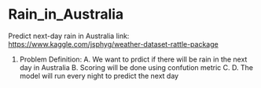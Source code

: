 # Rain_in_Australia
Predict next-day rain in Australia
link: https://www.kaggle.com/jsphyg/weather-dataset-rattle-package


1. Problem Definition:
A. We want to prdict if there will be rain in the next day in Australia
B. Scoring will be done using confution metric
C. 
D. The model will run every night to predict the next day
